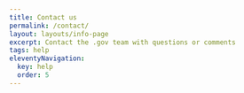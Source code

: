 ```yaml
---
title: Contact us
permalink: /contact/
layout: layouts/info-page
excerpt: Contact the .gov team with questions or comments 
tags: help
eleventyNavigation:
  key: help
  order: 5 
---
```

